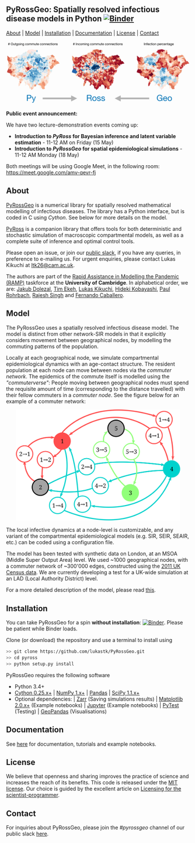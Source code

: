 ## PyRossGeo: Spatially resolved infectious disease models in Python [![Binder](https://mybinder.org/badge_logo.svg)](https://mybinder.org/v2/gh/lukastk/PyRossGeo/master?filepath=examples)

[About](#about) | [Model](#model) | [Installation](#installation) | [Documentation](#documentation)  | <!--[Publications](#publications) |--> [License](#license) |  [Contact](#contact)

![Imagel](docs/figs/banner.jpg)

**Public event announcement:**

We have two lecture-demonstration events coming up:

- **Introduction to *PyRoss* for Bayesian inference and latent variable estimation** - 11-12 AM on Friday (15 May)
- **Introduction to *PyRossGeo* for spatial epidemiological simulations** - 11-12 AM  Monday (18 May)

Both meetings will be using Google Meet, in the following room: https://meet.google.com/amv-qevr-fj



## About

[PyRossGeo](https://github.com/lukastk/PyRossGeo) is a numerical library for spatially resolved mathematical modelling of infectious diseases. The library has a Python interface, but is coded in C using *Cython*. See below for more details on the model.

[PyRoss](https://github.com/rajeshrinet/pyross) is a companion library that offers tools for both deterministic and stochastic simulation of macroscopic compartmental models, as well as a complete
suite of inference and optimal control tools.

Please open an issue, or join our [public slack](https://join.slack.com/t/pyross/shared_invite/zt-e8th6kcz-S4b_oJIZWPsGLruSPl3Zuw),
if you have any queries, in preference to e-mailing us. For urgent
enquiries, please contact Lukas Kikuchi at [ltk26@cam.ac.uk](ltk26@cam.ac.uk).

The authors are part of the [Rapid Assistance in Modelling the Pandemic (RAMP)](https://royalsociety.org/news/2020/03/urgent-call-epidemic-modelling/) taskforce at the **University of Cambridge**. In alphabetical order, we are:
[Jakub Dolezal](https://github.com/JakubJDolezal),
[Tim Ekeh](https://github.com/tekeh),
[Lukas Kikuchi](https://github.com/lukastk),
[Hideki Kobayashi](https://github.com/hidekb),
[Paul Rohrbach](https://github.com/prohrbach),
[Rajesh Singh](https://github.com/rajeshrinet) and
[Fernando Caballero](https://github.com/Ferfer93).

## Model

The PyRossGeo uses a spatially resolved infectious disease model. The model is distinct from other network-SIR models in that it explicitly considers movement between geographical nodes, by modelling the commuting patterns of the population.

Locally at each geographical node, we simulate compartmental epidemiological dynamics with an age-contact structure. The resident population at each node can move between nodes via the *commuter network*. The epidemics of the commute itself is modelled using the *"commuterverse"*: People moving between geographical nodes must spend the requisite amount of time (corresponding to the distance travelled) with their fellow commuters in a *commuter node*. See the figure below for an example of a commuter network:

<p align="center">
  <img src="docs/figs/network.svg" width="450px">
</p>

The local infective dynamics at a node-level is customizable, and any variant of the compartmental epidemiological models (e.g. SIR, SEIR, SEAIR, etc.) can be coded using a configuration file.

The model has been tested with synthetic data on London, at an MSOA (Middle Super Output Area) level. We used ~1000 geographical nodes, with a commuter network of ~300'000 edges, constructed using the [2011 UK Census data](https://www.ons.gov.uk/census/2011census). We are currently developing a test for a UK-wide simulation at an LAD (Local Authority District) level.

For a more detailed description of the model, please read [this](https://github.com/lukastk/PyRossGeo/blob/master/docs/model.pdf).

## Installation

You can take PyRossGeo for a spin **without installation**: [![Binder](https://mybinder.org/badge_logo.svg)](https://mybinder.org/v2/gh/lukastk/PyRossGeo/master?filepath=examples). Please be patient while Binder loads.

Clone (or download) the repository and use a terminal to install using

```bash
>> git clone https://github.com/lukastk/PyRossGeo.git
>> cd pyross
>> python setup.py install
```

PyRossGeo requires the following software

- Python 3.4+
- [Cython 0.25.x+](http://docs.cython.org/en/latest/index.html)
| [NumPy 1.x+](http://www.numpy.org)
| [Pandas](https://pandas.pydata.org/)
| [SciPy 1.1.x+](https://www.scipy.org/)
- Optional dependencies:
| [Zarr](https://zarr.readthedocs.io/) (Saving simulations results)
| [Matplotlib 2.0.x+](https://matplotlib.org) (Example notebooks)
| [Jupyter](https://jupyter.org/) (Example notebooks)
| [PyTest](https://docs.pytest.org/) (Testing)
| [GeoPandas](https://geopandas.org/) (Visualisations)

## Documentation

See <a href="https://github.com/lukastk/PyRossGeo/blob/master/docs/Documentation.md" target="_black">here</a> for documentation, tutorials and example notebooks.

<!--## Publications-->

## License

We believe that openness and sharing improves the practice of science and increases the reach of its benefits. This code is released under the [MIT license](http://opensource.org/licenses/MIT). Our choice is guided by the excellent article on [Licensing for the scientist-programmer](http://www.ploscompbiol.org/article/info%3Adoi%2F10.1371%2Fjournal.pcbi.1002598).

## Contact

For inquiries about PyRossGeo, please join the *#pyrossgeo* channel of our public slack
[here](https://join.slack.com/t/pyross/shared_invite/zt-e8th6kcz-S4b_oJIZWPsGLruSPl3Zuw).
